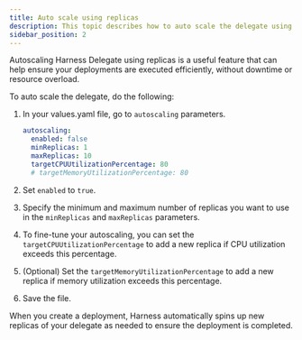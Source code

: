```yaml
---
title: Auto scale using replicas
description: This topic describes how to auto scale the delegate using replicas.
sidebar_position: 2
---
```


Autoscaling Harness Delegate using replicas is a useful feature that can help ensure your deployments are executed efficiently, without downtime or resource overload.

To auto scale the delegate, do the following:

1. In your values.yaml file, go to `autoscaling` parameters.

   ```yaml
   autoscaling:
     enabled: false
     minReplicas: 1
     maxReplicas: 10
     targetCPUUtilizationPercentage: 80
     # targetMemoryUtilizationPercentage: 80
   ```

2. Set `enabled` to `true`.

3. Specify the minimum and maximum number of replicas you want to use in the `minReplicas` and `maxReplicas` parameters.

4. To fine-tune your autoscaling, you can set the `targetCPUUtilizationPercentage` to add a new replica if CPU utilization exceeds this percentage.

5. (Optional) Set the `targetMemoryUtilizationPercentage` to add a new replica if memory utilization exceeds this percentage.

6. Save the file.

When you create a deployment, Harness automatically spins up new replicas of your delegate as needed to ensure the deployment is completed.
